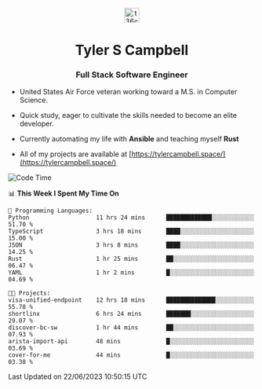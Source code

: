 <p align="center">
<a href="https://www.linkedin.com/in/t36campbell" target="blank"><img align="center" src="https://ik.imagekit.io/t36campbell/Portfolio/linkedin.png.original_m8bbGgPh6.png" alt="t36campbell" height="30" width="30" /></a>
</p>
<h1 align="center">Tyler S Campbell</h1>
<h3 align="center">Full Stack Software Engineer</h3>

* United States Air Force veteran working toward a M.S. in Computer Science.

* Quick study, eager to cultivate the skills needed to become an elite developer.

* Currently automating my life with **Ansible** and teaching myself **Rust**

* All of my projects are available at [https://tylercampbell.space/](https://tylercampbell.space/)

<!--START_SECTION:waka-->
![Code Time](http://img.shields.io/badge/Code%20Time-2%2C587%20hrs%2057%20mins-blue)

📊 **This Week I Spent My Time On** 

```text
💬 Programming Languages: 
Python                   11 hrs 24 mins      █████████████░░░░░░░░░░░░   51.70 % 
TypeScript               3 hrs 18 mins       ████░░░░░░░░░░░░░░░░░░░░░   15.00 % 
JSON                     3 hrs 8 mins        ████░░░░░░░░░░░░░░░░░░░░░   14.25 % 
Rust                     1 hr 25 mins        ██░░░░░░░░░░░░░░░░░░░░░░░   06.47 % 
YAML                     1 hr 2 mins         █░░░░░░░░░░░░░░░░░░░░░░░░   04.69 % 

🐱‍💻 Projects: 
visa-unified-endpoint    12 hrs 18 mins      ██████████████░░░░░░░░░░░   55.78 % 
shortlinx                6 hrs 24 mins       ███████░░░░░░░░░░░░░░░░░░   29.07 % 
discover-bc-sw           1 hr 44 mins        ██░░░░░░░░░░░░░░░░░░░░░░░   07.93 % 
arista-import-api        48 mins             █░░░░░░░░░░░░░░░░░░░░░░░░   03.69 % 
cover-for-me             44 mins             █░░░░░░░░░░░░░░░░░░░░░░░░   03.38 % 
```


 Last Updated on 22/06/2023 10:50:15 UTC
<!--END_SECTION:waka-->
